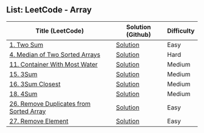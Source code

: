 
## **List:  LeetCode - Array**

| Title (LeetCode)	                                                                                             | Solution (Github)                                                                                                              | Difficulty |
|---------------------------------------------------------------------------------------------------------------|--------------------------------------------------------------------------------------------------------------------------------|------------|
| [1. Two Sum](https://leetcode.com/problems/two-sum/)                                                          | [Solution]()                                                                                                                   | Easy       |
| [4. 	Median of Two Sorted Arrays](https://leetcode.com/problems/median-of-two-sorted-arrays/)                 | [Solution](https://github.com/hoangtien2k3qx1/Java/blob/main/LeetCode_Solution/Array/Median_of_Two_Sorted_Arrays.java)         | Hard       |
| [11. Container With Most Water](https://leetcode.com/problems/container-with-most-water/)                     | [Solution](https://github.com/hoangtien2k3qx1/Java/blob/main/LeetCode_Solution/Array/Container_With_Most_Water.java)           | Medium     |
| [15. 3Sum](https://leetcode.com/problems/3sum/)                                                               | [Solution](https://github.com/hoangtien2k3qx1/Java/blob/main/LeetCode_Solution/Array/ThreeSum.java)                            | Medium     |
| [16. 3Sum Closest](https://leetcode.com/problems/3sum-closest/)                                               | [Solution](https://github.com/hoangtien2k3qx1/Java/blob/main/LeetCode_Solution/Array/Three_Sum_Closest.java)                   | Medium     |
| [18. 4Sum](https://leetcode.com/problems/4sum/)                                                               | [Solution](https://github.com/hoangtien2k3qx1/Java/blob/main/LeetCode_Solution/Array/fourSum.java)                             | Medium     |
| [26. Remove Duplicates from Sorted Array](https://leetcode.com/problems/remove-duplicates-from-sorted-array/) | [Solution](https://github.com/hoangtien2k3qx1/Java/blob/main/LeetCode_Solution/Array/Remove_Duplicates_from_Sorted_Array.java) | Easy       |
| [27. Remove Element](https://leetcode.com/problems/remove-element/)                                           | [Solution](https://github.com/hoangtien2k3qx1/Java/blob/main/LeetCode_Solution/Array/Remove_Element.java)                      | Easy       |
